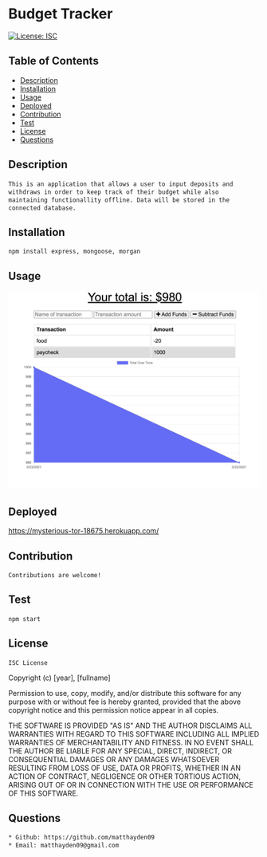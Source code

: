# Budget Tracker
[![License: ISC](https://img.shields.io/badge/License-ISC-blue.svg)](https://opensource.org/licenses/ISC)
## Table of Contents
* [Description](#description)
* [Installation](#installation)
* [Usage](#usage)
* [Deployed](#deployed)
* [Contribution](#contribution)
* [Test](#test)
* [License](#license)
* [Questions](#questions)
## Description
    This is an application that allows a user to input deposits and withdraws in order to keep track of their budget while also maintaining functionallity offline. Data will be stored in the connected database.
## Installation
    npm install express, mongoose, morgan
## Usage
![Usage](https://github.com/matthayden09/budget_tracker/blob/main/assets/usage.png)
## Deployed
https://mysterious-tor-18675.herokuapp.com/
## Contribution
    Contributions are welcome!
## Test
    npm start
## License
    ISC License

  Copyright (c) [year], [fullname]
  
  Permission to use, copy, modify, and/or distribute this software for any
  purpose with or without fee is hereby granted, provided that the above
  copyright notice and this permission notice appear in all copies.
  
  THE SOFTWARE IS PROVIDED "AS IS" AND THE AUTHOR DISCLAIMS ALL WARRANTIES
  WITH REGARD TO THIS SOFTWARE INCLUDING ALL IMPLIED WARRANTIES OF
  MERCHANTABILITY AND FITNESS. IN NO EVENT SHALL THE AUTHOR BE LIABLE FOR
  ANY SPECIAL, DIRECT, INDIRECT, OR CONSEQUENTIAL DAMAGES OR ANY DAMAGES
  WHATSOEVER RESULTING FROM LOSS OF USE, DATA OR PROFITS, WHETHER IN AN
  ACTION OF CONTRACT, NEGLIGENCE OR OTHER TORTIOUS ACTION, ARISING OUT OF
  OR IN CONNECTION WITH THE USE OR PERFORMANCE OF THIS SOFTWARE.
## Questions
    * Github: https://github.com/matthayden09
    * Email: matthayden09@gmail.com